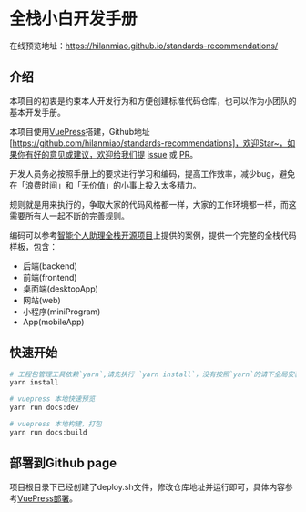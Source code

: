 # 全栈小白开发手册

在线预览地址：https://hilanmiao.github.io/standards-recommendations/

[https://github.com/hilanmiao/standards-recommendations]: https://github.com/hilanmiao/standards-recommendations

[PR]: https://github.com/hilanmiao/standards-recommendations/pulls

[issue]: https://github.com/hilanmiao/standards-recommendations/issues

[智能个人助理全栈开源项目]: https://github.com/hilanmiao

[VuePress]: https://vuepress.vuejs.org/zh/
[VuePress部署]: https://vuepress.vuejs.org/zh/guide/deploy.html#github-pages

## 介绍

本项目的初衷是约束本人开发行为和方便创建标准代码仓库，也可以作为小团队的基本开发手册。

本项目使用[VuePress]搭建，Github地址[https://github.com/hilanmiao/standards-recommendations]，欢迎Star~，如果你有好的意见或建议，欢迎给我们提 [issue] 或 [PR]。

开发人员务必按照手册上的要求进行学习和编码，提高工作效率，减少bug，避免在「浪费时间」和「无价值」的小事上投入太多精力。

规则就是用来执行的，争取大家的代码风格都一样，大家的工作环境都一样，而这需要所有人一起不断的完善规则。

编码可以参考[智能个人助理全栈开源项目]上提供的案例，提供一个完整的全栈代码样板，包含：
- 后端(backend)
- 前端(frontend)
- 桌面端(desktopApp)
- 网站(web)
- 小程序(miniProgram)
- App(mobileApp)


## 快速开始

```bash
# 工程包管理工具依赖`yarn`,请先执行 `yarn install`，没有按照`yarn`的请下全局安装一下。
yarn install

# vuepress 本地快速预览
yarn run docs:dev

# vuepress 本地构建，打包
yarn run docs:build

```

## 部署到Github page

项目根目录下已经创建了deploy.sh文件，修改仓库地址并运行即可，具体内容参考[VuePress部署]。

